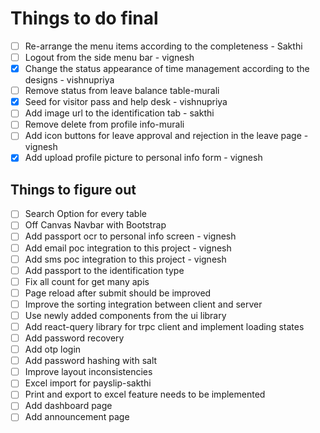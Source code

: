 # Things to do final

- [ ] Re-arrange the menu items according to the completeness - Sakthi
- [ ] Logout from the side menu bar - vignesh
- [X] Change the status appearance of time management according to the designs - vishnupriya
- [ ] Remove status from leave balance table-murali
- [X] Seed for visitor pass and help desk - vishnupriya
- [ ] Add image url to the identification tab - sakthi
- [ ] Remove delete from profile info-murali
- [ ] Add icon buttons for leave approval and rejection in the leave page - vignesh
- [X] Add upload profile picture to personal info form - vignesh

## Things to figure out

- [ ] Search Option for every table
- [ ] Off Canvas Navbar with Bootstrap
- [ ] Add passport ocr to personal info screen - vignesh
- [ ] Add email poc integration to this project - vignesh
- [ ] Add sms poc integration to this project - vignesh
- [ ] Add passport to the identification type
- [ ] Fix all count for get many apis
- [ ] Page reload after submit should be improved
- [ ] Improve the sorting integration between client and server
- [ ] Use newly added components from the ui library
- [ ] Add react-query library for trpc client and implement loading states
- [ ] Add password recovery
- [ ] Add otp login
- [ ] Add password hashing with salt
- [ ] Improve layout inconsistencies
- [ ] Excel import for payslip-sakthi
- [ ] Print and export to excel feature needs to be implemented
- [ ] Add dashboard page
- [ ] Add announcement page
